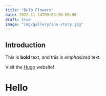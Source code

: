 ```yaml
---
title: "Bulb Flowers"
date: 2022-11-14T09:03:20-08:00
draft: true
image: "img/gallery/zoo-story.jpg"
---
```

## Introduction

This is **bold** text, and this is *emphasized* text.

Visit the [Hugo](https://gohugo.io) website!

<h1>Hello</h1>
